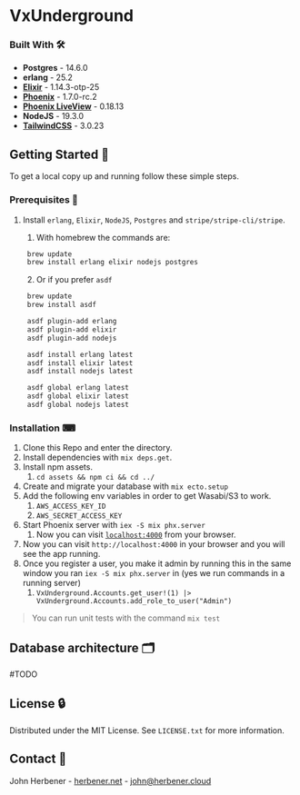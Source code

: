 # VxUnderground

### Built With 🛠

- **Postgres** - 14.6.0
- **erlang** - 25.2
- [**Elixir**](https://hexdocs.pm/elixir/Kernel.html) - 1.14.3-otp-25
- [**Phoenix**](https://hexdocs.pm/phoenix/Phoenix.html) - 1.7.0-rc.2
- [**Phoenix LiveView**](https://hexdocs.pm/phoenix_live_view/Phoenix.LiveView.html) - 0.18.13
- **NodeJS** - 19.3.0
- [**TailwindCSS**](https://tailwindcss.com/docs/installation) - 3.0.23

## Getting Started 🏃

To get a local copy up and running follow these simple steps.

### Prerequisites 🔌

1. Install `erlang`, `Elixir`, `NodeJS`, `Postgres` and `stripe/stripe-cli/stripe`.

   1. With homebrew the commands are:

   ```zsh
    brew update
    brew install erlang elixir nodejs postgres
   ```

   2. Or if you prefer `asdf`

   ```zsh
    brew update
    brew install asdf

    asdf plugin-add erlang
    asdf plugin-add elixir
    asdf plugin-add nodejs

    asdf install erlang latest
    asdf install elixir latest
    asdf install nodejs latest

    asdf global erlang latest
    asdf global elixir latest
    asdf global nodejs latest
   ```
### Installation ⌨


1.  Clone this Repo and enter the directory.
2.  Install dependencies with `mix deps.get`.
3.  Install npm assets.
    1. `cd assets && npm ci && cd ../`
4.  Create and migrate your database with `mix ecto.setup`
5.  Add the following env variables in order to get Wasabi/S3 to work.
    1. `AWS_ACCESS_KEY_ID` 
    2. `AWS_SECRET_ACCESS_KEY`
6.  Start Phoenix server with `iex -S mix phx.server`
    1. Now you can visit [`localhost:4000`](http://localhost:4000) from your browser.
7.  Now you can visit `http://localhost:4000` in your browser and you will see the app running.
8.  Once you register a user, you make it admin by running this in the same window you ran `iex -S mix phx.server` in (yes we run commands in a running server)
    1.  `VxUnderground.Accounts.get_user!(1) |> VxUnderground.Accounts.add_role_to_user("Admin")`

> You can run unit tests with the command `mix test`

## Database architecture 🗂
#TODO

## License 🔒

Distributed under the MIT License. See `LICENSE.txt` for more information.


## Contact 📩

John Herbener - [herbener.net](https://herbener.net) - john@herbener.cloud 
